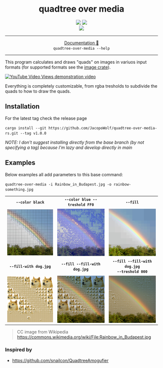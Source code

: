<div align="center">
<h1>quadtree over media</h1>
<img src="https://img.shields.io/badge/built_using-Rust-F46623?style=for-the-badge&logo=rust" />
<img src="https://img.shields.io/badge/built_with-♥-FF69B4?style=for-the-badge" />
<br/>
<img src="https://img.shields.io/github/v/tag/jacopowolf/quadtree-over-media-rs?include_prereleases&label=latest&sort=semver&style=flat-square"/>
<hr>
<a href="https://github.com/JacopoWolf/quadtree-over-media-rs/wiki">Documentation 📗</a>
<br>
<code>quadtree-over-media --help</code>
</div>

---

This program calculates and draws "quads" on images in variuos input formats (for supported formats see the [image crate](https://crates.io/crates/image)).

[![YouTube Video Views](https://img.shields.io/youtube/views/G434WPz8MRk?style=social)
demonstration video](https://youtu.be/G434WPz8MRk) 

Everything is completely customizable, from rgba tresholds to subdivide the quads to how to draw the quads.

## Installation
For the latest tag check the release page

`cargo install --git https://github.com/JacopoWolf/quadtree-over-media-rs.git --tag v1.0.0`

_NOTE: I don't suggest installing directly from the base branch (by not specifying a tag) because I'm lazy and develop directly in main_

## Examples

Below examples all add parameters to this base command:

`quadtree-over-media -i Rainbow_in_Budapest.jpg -o rainbow-something.jpg`

|                                                     |                                                |                                                         |
| :-------------------------------------------------: | :--------------------------------------------: | :-----------------------------------------------------: |
|                 __`--color black`__                 |       __`--color blue --treshold FF0`__        |                      __`--fill`__                       |
|  <img src="docs/rainbow-simple.jpg" width="300" >   | <img src="docs/rainbow-blue.jpg" width="300" > |     <img src="docs/rainbow-fill.jpg" width="300" >      |
|              __`--fill-with dog.jpg`__              |        __`--fill --fill-with dog.jpg`__        | __`--fill --fill-with dog.jpg` <br/> `--treshold 000`__ |
| <img src="docs/rainbow-dog-nofill.jpg" width="300"> |  <img src="docs/rainbow-dog.jpg" width="300">  |    <img src="docs/rainbow-dog-t000.jpg" width="300">    |

> CC image from Wikipedia https://commons.wikimedia.org/wiki/File:Rainbow_in_Budapest.jpg


### Inspired by
* https://github.com/snailcon/QuadtreeAmogufier
